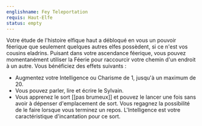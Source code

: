 ```yaml
---
englishname: Fey Teleportation
requis: Haut-Elfe
status: empty
---
```

Votre étude de l'histoire elfique haut a débloqué en vous un pouvoir féerique que seulement quelques autres elfes possèdent, si ce n'est vos cousins eladrins. Puisant dans votre ascendance féerique, vous pouvez momentanément utiliser la Féerie pour raccourcir votre chemin d'un endroit à un autre. Vous bénéficiez des effets suivants : 

 - Augmentez votre Intelligence ou Charisme de 1, jusqu'à un maximum de 20.
 - Vous pouvez parler, lire et écrire le Sylvain.
 - Vous apprenez le sort [[pas brumeux]] et pouvez le lancer une fois sans avoir à dépenser d'emplacement de sort. Vous regagnez la possibilité de le faire lorsque vous terminez un repos. L'Intelligence est votre caractéristique d'incantation pour ce sort.
